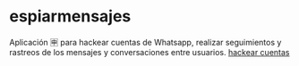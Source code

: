 # espiarmensajes
Aplicación 🈸 para hackear cuentas de Whatsapp, realizar seguimientos y rastreos de los mensajes y conversaciones entre usuarios.
<a href=“http://www.como-espiar.com/whatsapp/”>hackear cuentas</a>
